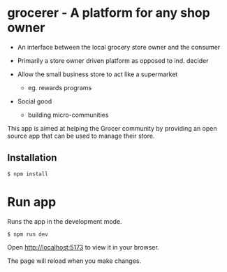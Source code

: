 # grocerer - A platform for any shop owner

- An interface between the local grocery store owner and the consumer

- Primarily a store owner driven platform as opposed to ind. decider

- Allow the small business store to act like a supermarket
  - eg. rewards programs

- Social good
  - building micro-communities


This app is aimed at helping the Grocer community by providing an open source app that can be used to manage their store.

## Installation

```bash
$ npm install
```

# Run app 

Runs the app in the development mode.

```bash
$ npm run dev
```

Open [http://localhost:5173](http://localhost:5173/) to view it in your browser.

The page will reload when you make changes.


